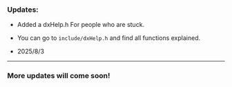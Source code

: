 ### Updates:

- Added a dxHelp.h For people who are stuck.
- You can go to `include/dxHelp.h` and find all functions explained.

- 2025/8/3

---

### More updates will come soon!
